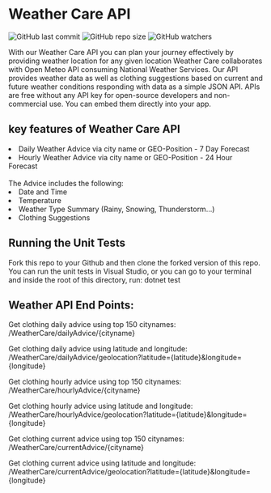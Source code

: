 # Weather Care API
![GitHub last commit](https://img.shields.io/github/last-commit/anaghakarurkar/Weather_Care?style=plastic) ![GitHub repo size](https://img.shields.io/github/repo-size/anaghakarurkar/Weather_Care) ![GitHub watchers](https://img.shields.io/github/watchers/anaghakarurkar/Weather_Care)

With our Weather Care API you can plan your journey effectively by providing weather location for any given location 
Weather Care collaborates with Open Meteo API consuming National Weather Services. Our API provides  weather data as well as clothing suggestions  based on current and future  weather conditions responding with data as a simple JSON API.
APIs are free without any API key for open-source developers and non-commercial use. You can embed them directly into your app.

## key features of Weather Care API
<li>Daily Weather Advice via city name or GEO-Position - 7 Day Forecast</li>
<li>Hourly Weather Advice via city name or GEO-Position - 24 Hour Forecast</li> <br> 
The Advice includes the following:<br>
<li>Date and Time</li>
<li>Temperature</li>
<li>Weather Type Summary (Rainy, Snowing, Thunderstorm…)</li>
<li>Clothing Suggestions </li>

## Running the Unit Tests
Fork this repo to your Github and then clone the forked version of this repo.
You can run the unit tests in Visual Studio, or you can go to your terminal and inside the root of this directory, run:
dotnet test


## Weather API End Points:
Get clothing daily advice using top 150 citynames:<br>
/WeatherCare/dailyAdvice/{cityname}

Get clothing daily advice using latitude and longitude:<br>
/WeatherCare/dailyAdvice/geolocation?latitude={latitude}&longitude={longitude}

Get clothing hourly advice using  top 150 citynames:<br>
/WeatherCare/hourlyAdvice/{cityname}

Get clothing hourly advice using latitude and longitude:
/WeatherCare/hourlyAdvice/geolocation?latitude={latitude}&longitude={longitude}

Get clothing current advice using  top 150 citynames:<br>
/WeatherCare/currentAdvice/{cityname}

Get clothing current advice using latitude and longitude:<br>
/WeatherCare/currentAdvice/geolocation?latitude={latitude}&longitude={longitude}
